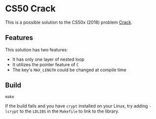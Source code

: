 # CS50 Crack

This is a possible solution to the CS50x (2018) problem [Crack](https://docs.cs50.net/2018/x/psets/2/crack/crack.html).

## Features

This solution has two features:

- It has only one layer of nested loop
- It utilizes the pointer feature of `C`
- The key's `MAX_LENGTH` could be changed at compile time

## Build

```shell
make
```

If the build fails and you have `crypt` installed on your Linux, try adding `-lcrypt` to the `LDLIBS` in the `Makefile` to link to the library.
